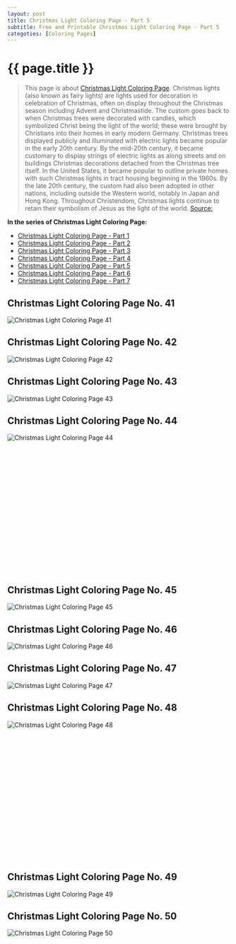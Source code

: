 ```yaml
---
layout: post
title: Christmas Light Coloring Page - Part 5
subtitle: Free and Printable Christmas Light Coloring Page - Part 5
categoties: [Coloring Pages]
---
```

{{ page.title }}
================
> This page is about [Christmas Light Coloring Page](https://freecoloringpages.github.io/). Christmas lights (also known as fairy lights) are lights used for decoration in celebration of Christmas, often on display throughout the Christmas season including Advent and Christmastide. The custom goes back to when Christmas trees were decorated with candles, which symbolized Christ being the light of the world; these were brought by Christians into their homes in early modern Germany. Christmas trees displayed publicly and illuminated with electric lights became popular in the early 20th century. By the mid-20th century, it became customary to display strings of electric lights as along streets and on buildings Christmas decorations detached from the Christmas tree itself. In the United States, it became popular to outline private homes with such Christmas lights in tract housing beginning in the 1960s. By the late 20th century, the custom had also been adopted in other nations, including outside the Western world, notably in Japan and Hong Kong. Throughout Christendom, Christmas lights continue to retain their symbolism of Jesus as the light of the world. [Source: ](https://wikipedia.org/)

**In the series of Christmas Light Coloring Page:**

* [Christmas Light Coloring Page - Part 1](https://freecoloringpages.github.io/2017/11/21/Christmas-Light-Coloring-Page-part-1.html)
* [Christmas Light Coloring Page - Part 2](https://freecoloringpages.github.io/2017/11/21/Christmas-Light-Coloring-Page-part-2.html)
* [Christmas Light Coloring Page - Part 3](https://freecoloringpages.github.io/2017/11/21/Christmas-Light-Coloring-Page-part-3.html)
* [Christmas Light Coloring Page - Part 4](https://freecoloringpages.github.io/2017/11/21/Christmas-Light-Coloring-Page-part-4.html)
* [Christmas Light Coloring Page - Part 5](https://freecoloringpages.github.io/2017/11/21/Christmas-Light-Coloring-Page-part-5.html)
* [Christmas Light Coloring Page - Part 6](https://freecoloringpages.github.io/2017/11/21/Christmas-Light-Coloring-Page-part-6.html)
* [Christmas Light Coloring Page - Part 7](https://freecoloringpages.github.io/2017/11/21/Christmas-Light-Coloring-Page-part-7.html)

## Christmas Light Coloring Page No. 41
![Christmas Light Coloring Page 41](https://freecoloringpages.github.io/img/Christmas-Light-Coloring-Page%20(41).jpg "Christmas Light Coloring Page 41")

## Christmas Light Coloring Page No. 42
![Christmas Light Coloring Page 42](https://freecoloringpages.github.io/img/Christmas-Light-Coloring-Page%20(42).jpg "Christmas Light Coloring Page 42")

## Christmas Light Coloring Page No. 43
![Christmas Light Coloring Page 43](https://freecoloringpages.github.io/img/Christmas-Light-Coloring-Page%20(43).jpg "Christmas Light Coloring Page 43")

## Christmas Light Coloring Page No. 44
![Christmas Light Coloring Page 44](https://freecoloringpages.github.io/img/Christmas-Light-Coloring-Page%20(44).jpg "Christmas Light Coloring Page 44")

<script async src="//pagead2.googlesyndication.com/pagead/js/adsbygoogle.js"></script><!-- Texxtonly --><ins class="adsbygoogle" style="display:inline-block;width:336px;height:280px" data-ad-client="ca-pub-6753140515841889" data-ad-slot="3207852233"></ins><script>(adsbygoogle = window.adsbygoogle || []).push({}); </script>

## Christmas Light Coloring Page No. 45
![Christmas Light Coloring Page 45](https://freecoloringpages.github.io/img/Christmas-Light-Coloring-Page%20(45).jpg "Christmas Light Coloring Page 45")

## Christmas Light Coloring Page No. 46
![Christmas Light Coloring Page 46](https://freecoloringpages.github.io/img/Christmas-Light-Coloring-Page%20(46).jpg "Christmas Light Coloring Page 46")

## Christmas Light Coloring Page No. 47
![Christmas Light Coloring Page 47](https://freecoloringpages.github.io/img/Christmas-Light-Coloring-Page%20(47).jpg "Christmas Light Coloring Page 47")

## Christmas Light Coloring Page No. 48
![Christmas Light Coloring Page 48](https://freecoloringpages.github.io/img/Christmas-Light-Coloring-Page%20(48).jpg "Christmas Light Coloring Page 48")

<script async src="//pagead2.googlesyndication.com/pagead/js/adsbygoogle.js"></script><!-- Texxtonly --><ins class="adsbygoogle" style="display:inline-block;width:336px;height:280px" data-ad-client="ca-pub-6753140515841889" data-ad-slot="3207852233"></ins><script>(adsbygoogle = window.adsbygoogle || []).push({}); </script>

## Christmas Light Coloring Page No. 49
![Christmas Light Coloring Page 49](https://freecoloringpages.github.io/img/Christmas-Light-Coloring-Page%20(49).jpg "Christmas Light Coloring Page 49")

## Christmas Light Coloring Page No. 50
![Christmas Light Coloring Page 50](https://freecoloringpages.github.io/img/Christmas-Light-Coloring-Page%20(50).jpg "Christmas Light Coloring Page 50")

